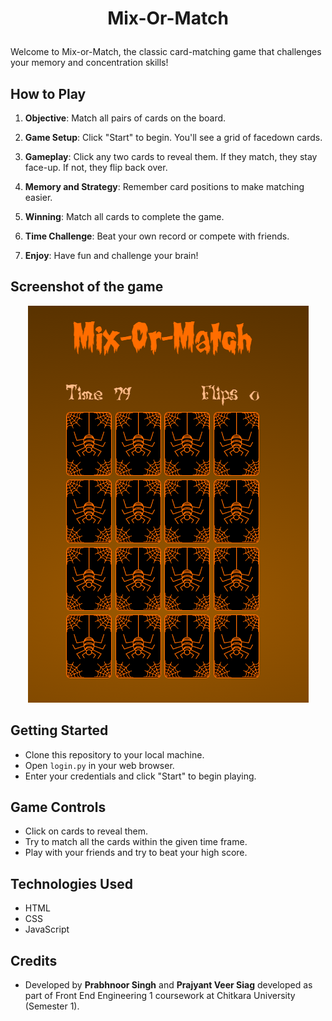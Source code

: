 # <p align="center">Mix-Or-Match</p>

Welcome to Mix-or-Match, the classic card-matching game that challenges your memory and concentration skills! 

## How to Play

1. **Objective**: Match all pairs of cards on the board.

2. **Game Setup**: Click "Start" to begin. You'll see a grid of facedown cards.

3. **Gameplay**: Click any two cards to reveal them. If they match, they stay face-up. If not, they flip back over.

4. **Memory and Strategy**: Remember card positions to make matching easier.

5. **Winning**: Match all cards to complete the game.

6. **Time Challenge**: Beat your own record or compete with friends.

7. **Enjoy**: Have fun and challenge your brain!

## Screenshot of the game

<p align="center">
  <img src="https://github.com/prabhnoor1358/Mix-Or-Match/blob/main/FEE_project/Assets/Screenshots/pic.png" alt="Screenshot of game"/>
</p>

## Getting Started

- Clone this repository to your local machine.
- Open `login.py` in your web browser.
- Enter your credentials and click "Start" to begin playing.

## Game Controls

- Click on cards to reveal them.
- Try to match all the cards within the given time frame.
- Play with your friends and try to beat your high score.

## Technologies Used

- HTML
- CSS
- JavaScript

## Credits

- Developed by **Prabhnoor Singh** and **Prajyant Veer Siag** developed as part of Front End Engineering 1 coursework at Chitkara University (Semester 1).


